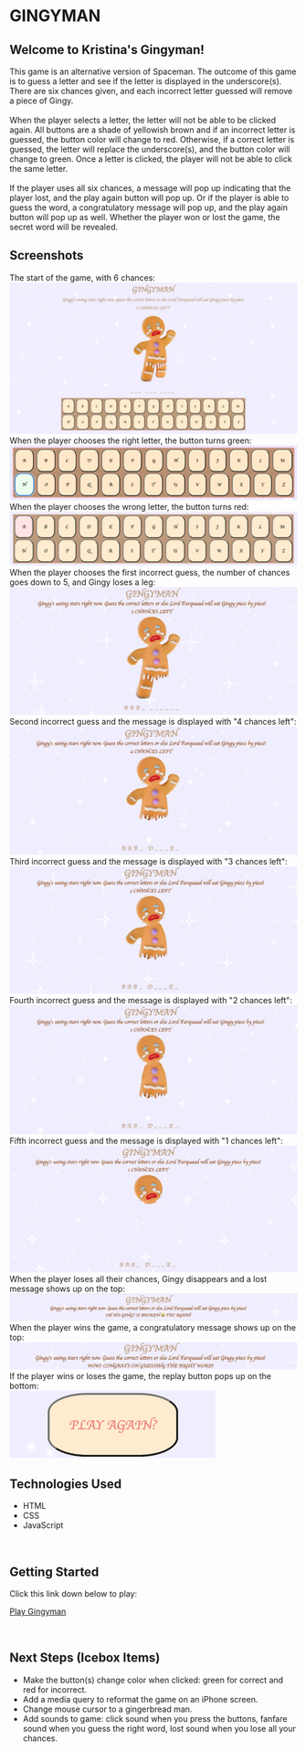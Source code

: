 <h1>GINGYMAN</h1>
<h2>Welcome to Kristina's Gingyman!</h2>
This game is an alternative version of Spaceman. The outcome of this game is to guess a letter and see if the letter is displayed in the underscore(s). There are six chances given, and each incorrect letter guessed will remove a piece of Gingy.
</br>
</br>
When the player selects a letter, the letter will not be able to be clicked again. All buttons are a shade of yellowish brown and if an incorrect letter is guessed, the button color will change to red. Otherwise, if a correct letter is guessed, the letter will replace the underscore(s), and the button color will change to green. Once a letter is clicked, the player will not be able to click the same letter.
</br>
</br>
If the player uses all six chances, a message will pop up indicating that the player lost, and the play again button will pop up. Or if the player is able to guess the word, a congratulatory message will pop up, and the play again button will pop up as well. Whether the player won or lost the game, the secret word will be revealed.

</br>
<h2>Screenshots</h2>
The start of the game, with 6 chances:
</br>
<img src="imgs/start-game.png">

</br>
When the player chooses the right letter, the button turns green:
</br>
<img src="imgs/correct-letter.png">

</br>
When the player chooses the wrong letter, the button turns red:
</br>
<img src="imgs/incorrect-letter.png">

</br>
When the player chooses the first incorrect guess, the number of chances goes down to 5, and Gingy loses a leg:
</br>
<img src="imgs/chances-5.png">

</br>
Second incorrect guess and the message is displayed with "4 chances left":
</br>
<img src="imgs/chances-4.png">

</br>
Third incorrect guess and the message is displayed with "3 chances left":
</br>
<img src="imgs/chances-3.png">

</br>
Fourth incorrect guess and the message is displayed with "2 chances left":
</br>
<img src="imgs/chances-2.png">

</br>
Fifth incorrect guess and the message is displayed with "1 chances left":
</br>
<img src="imgs/chances-1.png">

</br>
When the player loses all their chances, Gingy disappears and a lost message shows up on the top:
</br>
<img src="imgs/lose-message.png">

</br>
When the player wins the game, a congratulatory message shows up on the top:
</br>
<img src="imgs/win-message.png">


</br>
If the player wins or loses the game, the replay button pops up on the bottom:
</br>
<img src="imgs/replay-button.png">

</br>
<h2>Technologies Used</h2>

* HTML
* CSS
* JavaScript

</br>
<h2>Getting Started</h2>
Click this link down below to play:

[Play Gingyman](https://kristina-lim.github.io/Gingyman/)

</br>
<h2>Next Steps (Icebox Items)</h2>

* Make the button(s) change color when clicked: green for correct and red for incorrect.
* Add a media query to reformat the game on an iPhone screen.
* Change mouse cursor to a gingerbread man.
* Add sounds to game: click sound when you press the buttons, fanfare sound when you guess the right word, lost sound when you lose all your chances.

